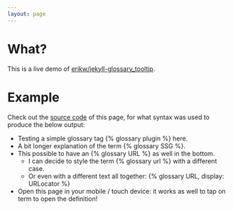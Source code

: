 ```yaml
---
layout: page
---
```


# What?
This is a live demo of [erikw/jekyll-glossary_tooltip](https://github.com/erikw/jekyll-glossary_tooltip).

# Example
Check out the [source code](https://raw.githubusercontent.com/erikw/jekyll-glossary_tooltip/gh-pages-source/index.md) of this page, for what syntax was used to produce the below output:

* Testing a simple glossary tag {% glossary plugin %} here.
* A bit longer explanation of the term  {% glossary SSG %}.
* This possible to have an {% glossary URL %} as well in the bottom.
  * I can decide to style the term {% glossary url %} with a different case.
  * Or even with a different text all together: {% glossary URL, display: URLocator %}
* Open this page in your mobile / touch device: it works as well to tap on term to open the definition!
